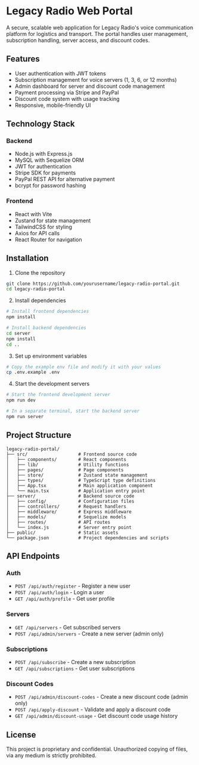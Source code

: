 # Legacy Radio Web Portal

A secure, scalable web application for Legacy Radio's voice communication platform for logistics and transport. The portal handles user management, subscription handling, server access, and discount codes.

## Features

- User authentication with JWT tokens
- Subscription management for voice servers (1, 3, 6, or 12 months)
- Admin dashboard for server and discount code management
- Payment processing via Stripe and PayPal
- Discount code system with usage tracking
- Responsive, mobile-friendly UI

## Technology Stack

### Backend
- Node.js with Express.js
- MySQL with Sequelize ORM
- JWT for authentication
- Stripe SDK for payments
- PayPal REST API for alternative payment
- bcrypt for password hashing

### Frontend
- React with Vite
- Zustand for state management
- TailwindCSS for styling
- Axios for API calls
- React Router for navigation

## Installation

1. Clone the repository
```bash
git clone https://github.com/yourusername/legacy-radio-portal.git
cd legacy-radio-portal
```

2. Install dependencies
```bash
# Install frontend dependencies
npm install

# Install backend dependencies
cd server
npm install
cd ..
```

3. Set up environment variables
```bash
# Copy the example env file and modify it with your values
cp .env.example .env
```

4. Start the development servers
```bash
# Start the frontend development server
npm run dev

# In a separate terminal, start the backend server
npm run server
```

## Project Structure

```
legacy-radio-portal/
├── src/                   # Frontend source code
│   ├── components/        # React components
│   ├── lib/               # Utility functions
│   ├── pages/             # Page components
│   ├── store/             # Zustand state management
│   ├── types/             # TypeScript type definitions
│   ├── App.tsx            # Main application component
│   └── main.tsx           # Application entry point
├── server/                # Backend source code
│   ├── config/            # Configuration files
│   ├── controllers/       # Request handlers
│   ├── middleware/        # Express middleware
│   ├── models/            # Sequelize models
│   ├── routes/            # API routes
│   └── index.js           # Server entry point
├── public/                # Static assets
└── package.json           # Project dependencies and scripts
```

## API Endpoints

### Auth
- `POST /api/auth/register` - Register a new user
- `POST /api/auth/login` - Login a user
- `GET /api/auth/profile` - Get user profile

### Servers
- `GET /api/servers` - Get subscribed servers
- `POST /api/admin/servers` - Create a new server (admin only)

### Subscriptions
- `POST /api/subscribe` - Create a new subscription
- `GET /api/subscriptions` - Get user subscriptions

### Discount Codes
- `POST /api/admin/discount-codes` - Create a new discount code (admin only)
- `POST /api/apply-discount` - Validate and apply a discount code
- `GET /api/admin/discount-usage` - Get discount code usage history

## License

This project is proprietary and confidential. Unauthorized copying of files, via any medium is strictly prohibited.